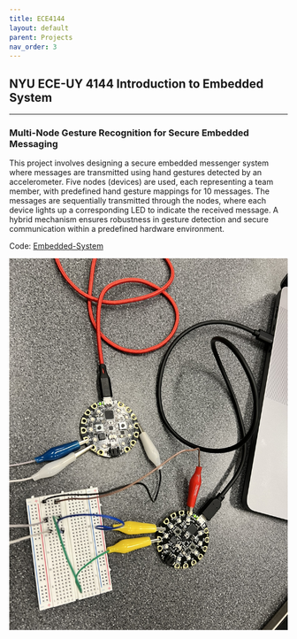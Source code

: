 ```yaml
---
title: ECE4144
layout: default
parent: Projects
nav_order: 3
---
```


## NYU ECE-UY 4144 Introduction to Embedded System  

---
### Multi-Node Gesture Recognition for Secure Embedded Messaging  

This project involves designing a secure embedded messenger system where messages are transmitted using hand gestures detected by an accelerometer. Five nodes (devices) are used, each representing a team member, with predefined hand gesture mappings for 10 messages. The messages are sequentially transmitted through the nodes, where each device lights up a corresponding LED to indicate the received message. A hybrid mechanism ensures robustness in gesture detection and secure communication within a predefined hardware environment.  

Code: [Embedded-System](https://github.com/seoyoonkims/Embedded-System/blob/main)  

![1](../images/ECE4144.JPEG)  
